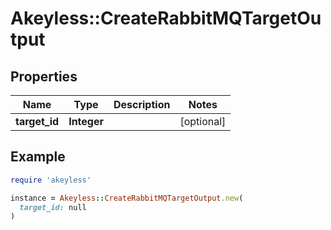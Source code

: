 # Akeyless::CreateRabbitMQTargetOutput

## Properties

| Name | Type | Description | Notes |
| ---- | ---- | ----------- | ----- |
| **target_id** | **Integer** |  | [optional] |

## Example

```ruby
require 'akeyless'

instance = Akeyless::CreateRabbitMQTargetOutput.new(
  target_id: null
)
```

